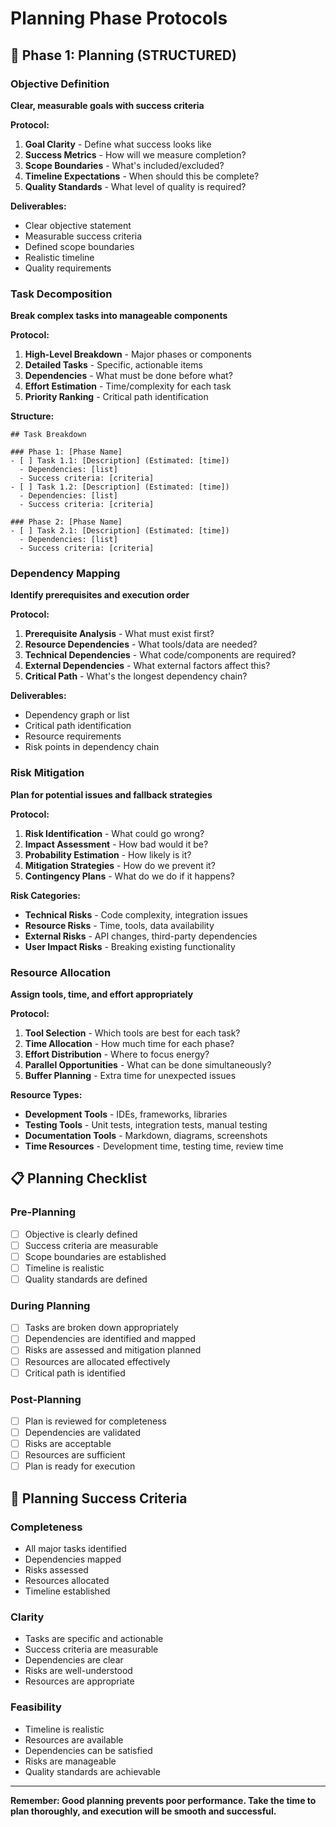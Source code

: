 # Planning Phase Protocols

## 🎯 Phase 1: Planning (STRUCTURED)

### Objective Definition

**Clear, measurable goals with success criteria**

**Protocol:**

1. **Goal Clarity** - Define what success looks like
2. **Success Metrics** - How will we measure completion?
3. **Scope Boundaries** - What's included/excluded?
4. **Timeline Expectations** - When should this be complete?
5. **Quality Standards** - What level of quality is required?

**Deliverables:**

- Clear objective statement
- Measurable success criteria
- Defined scope boundaries
- Realistic timeline
- Quality requirements

### Task Decomposition

**Break complex tasks into manageable components**

**Protocol:**

1. **High-Level Breakdown** - Major phases or components
2. **Detailed Tasks** - Specific, actionable items
3. **Dependencies** - What must be done before what?
4. **Effort Estimation** - Time/complexity for each task
5. **Priority Ranking** - Critical path identification

**Structure:**

```
## Task Breakdown

### Phase 1: [Phase Name]
- [ ] Task 1.1: [Description] (Estimated: [time])
  - Dependencies: [list]
  - Success criteria: [criteria]
- [ ] Task 1.2: [Description] (Estimated: [time])
  - Dependencies: [list]
  - Success criteria: [criteria]

### Phase 2: [Phase Name]
- [ ] Task 2.1: [Description] (Estimated: [time])
  - Dependencies: [list]
  - Success criteria: [criteria]
```

### Dependency Mapping

**Identify prerequisites and execution order**

**Protocol:**

1. **Prerequisite Analysis** - What must exist first?
2. **Resource Dependencies** - What tools/data are needed?
3. **Technical Dependencies** - What code/components are required?
4. **External Dependencies** - What external factors affect this?
5. **Critical Path** - What's the longest dependency chain?

**Deliverables:**

- Dependency graph or list
- Critical path identification
- Resource requirements
- Risk points in dependency chain

### Risk Mitigation

**Plan for potential issues and fallback strategies**

**Protocol:**

1. **Risk Identification** - What could go wrong?
2. **Impact Assessment** - How bad would it be?
3. **Probability Estimation** - How likely is it?
4. **Mitigation Strategies** - How do we prevent it?
5. **Contingency Plans** - What do we do if it happens?

**Risk Categories:**

- **Technical Risks** - Code complexity, integration issues
- **Resource Risks** - Time, tools, data availability
- **External Risks** - API changes, third-party dependencies
- **User Impact Risks** - Breaking existing functionality

### Resource Allocation

**Assign tools, time, and effort appropriately**

**Protocol:**

1. **Tool Selection** - Which tools are best for each task?
2. **Time Allocation** - How much time for each phase?
3. **Effort Distribution** - Where to focus energy?
4. **Parallel Opportunities** - What can be done simultaneously?
5. **Buffer Planning** - Extra time for unexpected issues

**Resource Types:**

- **Development Tools** - IDEs, frameworks, libraries
- **Testing Tools** - Unit tests, integration tests, manual testing
- **Documentation Tools** - Markdown, diagrams, screenshots
- **Time Resources** - Development time, testing time, review time

## 📋 Planning Checklist

### Pre-Planning

- [ ] Objective is clearly defined
- [ ] Success criteria are measurable
- [ ] Scope boundaries are established
- [ ] Timeline is realistic
- [ ] Quality standards are defined

### During Planning

- [ ] Tasks are broken down appropriately
- [ ] Dependencies are identified and mapped
- [ ] Risks are assessed and mitigation planned
- [ ] Resources are allocated effectively
- [ ] Critical path is identified

### Post-Planning

- [ ] Plan is reviewed for completeness
- [ ] Dependencies are validated
- [ ] Risks are acceptable
- [ ] Resources are sufficient
- [ ] Plan is ready for execution

## 🎯 Planning Success Criteria

### Completeness

- All major tasks identified
- Dependencies mapped
- Risks assessed
- Resources allocated
- Timeline established

### Clarity

- Tasks are specific and actionable
- Success criteria are measurable
- Dependencies are clear
- Risks are well-understood
- Resources are appropriate

### Feasibility

- Timeline is realistic
- Resources are available
- Dependencies can be satisfied
- Risks are manageable
- Quality standards are achievable

---

**Remember: Good planning prevents poor performance. Take the time to plan thoroughly, and execution will be smooth and successful.**
